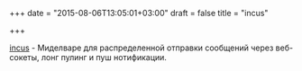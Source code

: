 +++
date = "2015-08-06T13:05:01+03:00"
draft = false
title = "incus"

+++

<p><a href="https://github.com/Imgur/incus">incus</a>&nbsp;- Миделваре для распределенной отправки сообщений через веб-сокеты, лонг пулинг и пуш нотификации.</p>

